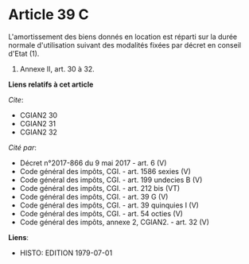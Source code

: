 # Article 39 C

L'amortissement des biens donnés en location est réparti sur la durée normale d'utilisation suivant des modalités fixées par
décret en conseil d'Etat (1).

1) Annexe II, art. 30 à 32.

**Liens relatifs à cet article**

_Cite_:

  - CGIAN2 30
  - CGIAN2 31
  - CGIAN2 32

_Cité par_:

  - Décret n°2017-866 du 9 mai 2017 - art. 6 (V)
  - Code général des impôts, CGI. - art. 1586 sexies (V)
  - Code général des impôts, CGI. - art. 199 undecies B (V)
  - Code général des impôts, CGI. - art. 212 bis (VT)
  - Code général des impôts, CGI. - art. 39 G (V)
  - Code général des impôts, CGI. - art. 39 quinquies I (V)
  - Code général des impôts, CGI. - art. 54 octies (V)
  - Code général des impôts, annexe 2, CGIAN2. - art. 32 (V)

**Liens**:

  - HISTO: EDITION 1979-07-01
